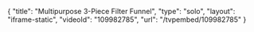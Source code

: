 {
    "title": "Multipurpose 3-Piece Filter Funnel",
    "type": "solo",
    "layout": "iframe-static",
    "videoId": "109982785",
    "url": "\/tvpembed\/109982785"
}